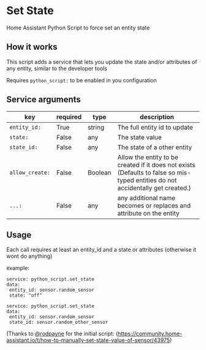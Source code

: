 # Set State
Home Assistant Python Script to force set an entity state

## How it works
This script adds a service that lets you update the state and/or attributes of any entity, similar to the developer tools

Requires `python_script:` to be enabled in you configuration

## Service arguments

| key             | required | type    | description                                                                                                                                                           |
|-----------------|----------|---------|-----------------------------------------------------------------------------------------------------------------------------------------------------------------------|
| `entity_id:`    | True     | string  | The full entity id to update                                                                                                                                          |
| `state:`        | False    | any     | The state value                                                                                                                                                       |
| `state_id:`     | False    | any     | The state of a other entity                                                                                                                                           |
| `allow_create:` | False    | Boolean | Allow the entity to be created if it does not exists (Defaults to false so mis-typed entities do not                                       accidentally get created.) |
| `...:`          | False    | any     | any additional name becomes or replaces and attribute on the entity                                                                                                   |


## Usage
Each call requires at least an entity_id and a state or attributes (otherwise it wont do anything)

example:

```
service: python_script.set_state
data:
 entity_id: sensor.random_sensor
 state: "off"
 
service: python_script.set_state
data:
 entity_id: sensor.random_sensor
 state_id: sensor.random_other_sensor
```

(Thanks to [@rodpayne](https://community.home-assistant.io/u/rodpayne) for the initial script:
(https://community.home-assistant.io/t/how-to-manually-set-state-value-of-sensor/43975)
